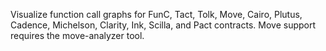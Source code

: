 Visualize function call graphs for FunC, Tact, Tolk, Move, Cairo, Plutus, Cadence, Michelson, Clarity, Ink, Scilla, and Pact contracts. Move support requires the move-analyzer tool.
